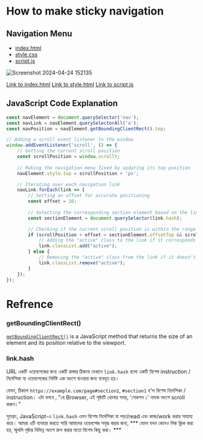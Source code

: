# How to make sticky navigation
## Navigation Menu

- [index.html](index.html)
- [style.css](style.css)
- [script.js](script.js)

![Screenshot 2024-04-24 152135](https://github.com/Arifurrex/javascript-simple-project-2024/assets/48369328/f5298f07-f186-442a-bdaf-bac360642c0b)

[Link to index.html](index.html)
[Link to style.html](style.css)
[Link to script.js](script.js)

## JavaScript Code Explanation

```javascript
const navElement = document.querySelector('nav');
const navLink = navElement.querySelectorAll('a');
const navPosition = navElement.getBoundingClientRect().top;

// Adding a scroll event listener to the window
window.addEventListener('scroll', () => {
    // Getting the current scroll position
    const scrollPosition = window.scrollY;
    
    // Making the navigation menu fixed by updating its top position
    navElement.style.top = scrollPosition + 'px';

    // Iterating over each navigation link
    navLink.forEach(link => {
        // Setting an offset for accurate positioning
        const offset = 10;
        
        // Selecting the corresponding section element based on the link's hash value
        const sectionElement = document.querySelector(link.hash);

        // Checking if the current scroll position is within the range of each section
        if (scrollPosition + offset > sectionElement.offsetTop && scrollPosition + offset < sectionElement.offsetTop + sectionElement.offsetHeight) {
            // Adding the "active" class to the link if it corresponds to the currently viewed section
            link.classList.add("active");
        } else {
            // Removing the "active" class from the link if it doesn't correspond to the currently viewed section
            link.classList.remove("active");
        }
    });
});
```

# Refrence 

### getBoundingClientRect()
[`getBoundingClientRect()`](https://developer.mozilla.org/en-US/docs/Web/API/Element/getBoundingClientRect) is a JavaScript method that returns the size of an element and its position relative to the viewport.

### link.hash
URL একটি ওয়েবপেজের জন্য একটি রাস্তার ঠিকানা যেখানে `link.hash` হলো একটি বিশেষ instruction / নির্দেশিকা যা ওয়েবপেজের নির্দিষ্ট এক অংশে যাওয়ার জন্য ব্যবহৃত হয়। 

যেমন, ঠিকানা `https://example.com/page#section1`, `#section1` হ'ল বিশেষ নির্দেশিকা / instruction। এটা বলবে , "হে Browser, এই পৃষ্ঠাটি খোলার সময়, 'সেকশন ১' নামক অংশে scroll করুন।" 

সুতরাং, JavaScript-এ `link.hash` এমন বিশেষ নির্দেশিকা যা পড়া/read  এবং কাজ/work  করার সাহায্য করে। আমরা এটি ব্যবহার করতে পারি আমাদের ওয়েবপেজ সমৃদ্ধ করার জন্য, *** যেমন যখন কোনও লিঙ্ক ক্লিক করা হয়, স্মুথলি পৃষ্ঠার বিভিন্ন অংশে স্ক্রল করার মতো বিশেষ কিছু করা। ***
